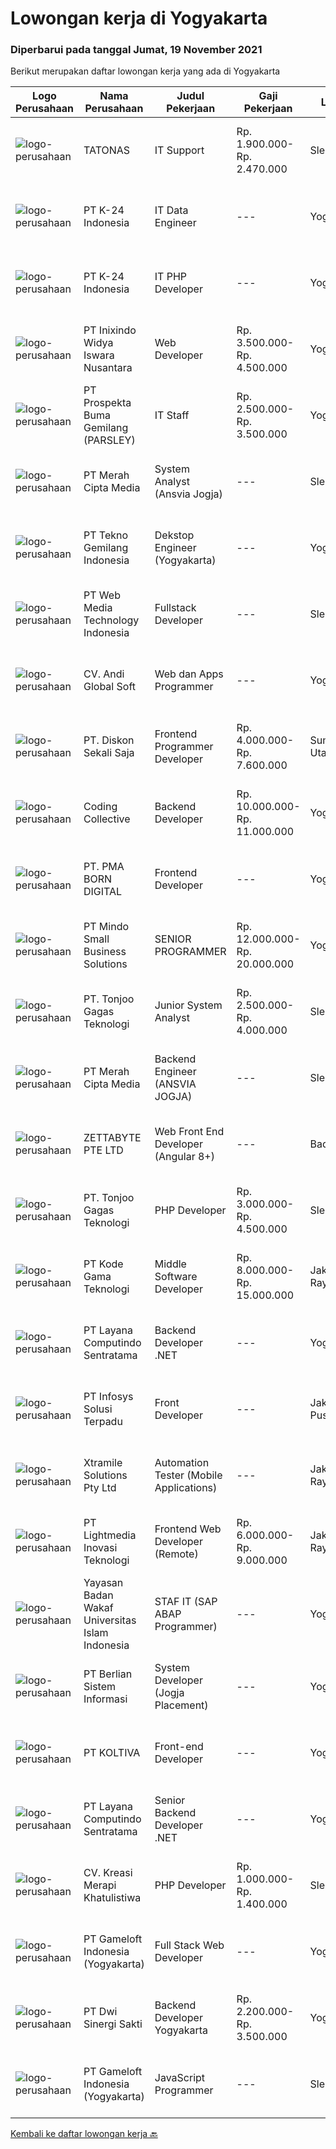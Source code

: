 
  # Lowongan kerja di Yogyakarta

  ### Diperbarui pada tanggal Jumat, 19 November 2021

  Berikut merupakan daftar lowongan kerja yang ada di Yogyakarta

  |Logo Perusahaan | Nama Perusahaan | Judul Pekerjaan | Gaji Pekerjaan | Lokasi | Deskripsi | Tanggal diunggah | Pranala |
  | -------------- | --------------- | --------------- | --------- | --------- | -------------- | ------- | ----------- |
  |![logo-perusahaan](https://image-service-cdn.seek.com.au/c11a880d3f602bfdd1266c82a04713974d447cb3/ee4dce1061f3f616224767ad58cb2fc751b8d2dc)|TATONAS|IT Support|Rp. 1.900.000-Rp. 2.470.000|Sleman|Deskripsi Pekerjaan Mengelola Jaringan, Server &amp; Peripheral Komputer Membuat dokumentasi dan laporan terkait pengelolaan serta proyek IT Melakukan...|Kamis, 18 November 2021|https://www.jobstreet.co.id/id/job/it-support-3683314?token=0~64729185-70ab-4532-9612-15f0288d2319&sectionRank=1&jobId=jobstreet-id-job-3683314|
|![logo-perusahaan](https://image-service-cdn.seek.com.au/73afeadf1749c79edcf1d1b4f6ba6dbb1684b721/ee4dce1061f3f616224767ad58cb2fc751b8d2dc)|PT K-24 Indonesia|IT Data Engineer|---|Yogyakarta|&gt; Manage ETL data pipeline from store to database&gt; Maintenance data lake insfrastructure&gt; Ensure data quality form data pipeline&gt; Research...|Kamis, 18 November 2021|https://www.jobstreet.co.id/id/job/it-data-engineer-3684095?token=0~64729185-70ab-4532-9612-15f0288d2319&sectionRank=2&jobId=jobstreet-id-job-3684095|
|![logo-perusahaan](https://image-service-cdn.seek.com.au/73afeadf1749c79edcf1d1b4f6ba6dbb1684b721/ee4dce1061f3f616224767ad58cb2fc751b8d2dc)|PT K-24 Indonesia|IT PHP Developer|---|Yogyakarta|- Design and Development System sesuai kebutuhan user- Testing pada system- Melakukan riset dan pengembangan system- Bekerja sesuai deadline project|Kamis, 18 November 2021|https://www.jobstreet.co.id/id/job/it-php-developer-3684046?token=0~64729185-70ab-4532-9612-15f0288d2319&sectionRank=3&jobId=jobstreet-id-job-3684046|
|![logo-perusahaan](https://image-service-cdn.seek.com.au/517d13e469b6266fbbf8bfe0dea8e6ee1a5d07b3/ee4dce1061f3f616224767ad58cb2fc751b8d2dc)|PT Inixindo Widya Iswara Nusantara|Web Developer|Rp. 3.500.000-Rp. 4.500.000|Yogyakarta|Mengembangkan aplikasi internal perusahaan Melakukan test integrasi sistem Mengembangkan aplikasi berbasis web  Persyaratan Minimal D3 Teknik...|Kamis, 18 November 2021|https://www.jobstreet.co.id/id/job/web-developer-3678142?token=0~64729185-70ab-4532-9612-15f0288d2319&sectionRank=4&jobId=jobstreet-id-job-3678142|
|![logo-perusahaan](https://image-service-cdn.seek.com.au/59e957ec8027467031d5c089f089025355e8903c/ee4dce1061f3f616224767ad58cb2fc751b8d2dc)|PT Prospekta Buma Gemilang (PARSLEY)|IT Staff|Rp. 2.500.000-Rp. 3.500.000|Yogyakarta|Qualification: Usia Maksimal 40 tahun Pendidikan terakhir minimal D3 Memiliki pengalaman dibidang yang sama minimal 3 tahun Bersedia Mobile di Area...|Senin, 15 November 2021|https://www.jobstreet.co.id/id/job/it-staff-3690336?token=0~64729185-70ab-4532-9612-15f0288d2319&sectionRank=5&jobId=jobstreet-id-job-3690336|
|![logo-perusahaan](https://image-service-cdn.seek.com.au/c147232e145e0b50c4b9343c2c2ad3c52173b953/ee4dce1061f3f616224767ad58cb2fc751b8d2dc)|PT Merah Cipta Media|System Analyst (Ansvia Jogja)|---|Sleman|PENEMPATAN SLEMAN, JOGJAKARTAJOB DESCRIPTIONS Divide large computer systems into partition to allow for easy management by individual engineers...|Kamis, 18 November 2021|https://www.jobstreet.co.id/id/job/system-analyst-ansvia-jogja-3677756?token=0~64729185-70ab-4532-9612-15f0288d2319&sectionRank=6&jobId=jobstreet-id-job-3677756|
|![logo-perusahaan](https://image-service-cdn.seek.com.au/791b692ef1bceca5bae4c4b296253378b6837e7c/ee4dce1061f3f616224767ad58cb2fc751b8d2dc)|PT Tekno Gemilang Indonesia|Dekstop Engineer (Yogyakarta)|---|Yogyakarta|Should demonstrate good communication and interpersonal skills Must have sound troubleshooting knowledge of Operating systems (MS-Windows 10 &amp;Mac...|Kamis, 18 November 2021|https://www.jobstreet.co.id/id/job/dekstop-engineer-yogyakarta-3694895?token=0~64729185-70ab-4532-9612-15f0288d2319&sectionRank=7&jobId=jobstreet-id-job-3694895|
|![logo-perusahaan](https://image-service-cdn.seek.com.au/fe6569d61098f35222743f282f496686f78aefd7/ee4dce1061f3f616224767ad58cb2fc751b8d2dc)|PT Web Media Technology Indonesia|Fullstack Developer|---|Sleman|We are Niagahoster, a tech company based in Yogyakarta that provides web-hosting services. To make Niagahoster web and products are packed with...|Rabu, 17 November 2021|https://www.jobstreet.co.id/id/job/fullstack-developer-3682326?token=0~64729185-70ab-4532-9612-15f0288d2319&sectionRank=8&jobId=jobstreet-id-job-3682326|
|![logo-perusahaan](https://image-service-cdn.seek.com.au/e295da51d86301d569cdb478f2247c5c2f185d54/ee4dce1061f3f616224767ad58cb2fc751b8d2dc)|CV. Andi Global Soft|Web dan Apps Programmer|---|Yogyakarta|CV Andi Global Soft merupakan software house yang berlokasi di Yogyakarta, saat ini membuka Lowongan Pekerjaan sebagai Web programmer dan Apps...|Kamis, 18 November 2021|https://www.jobstreet.co.id/id/job/web-dan-apps-programmer-3694689?token=0~64729185-70ab-4532-9612-15f0288d2319&sectionRank=9&jobId=jobstreet-id-job-3694689|
|![logo-perusahaan](https://image-service-cdn.seek.com.au/37da413d1d78b985b44db2cacac2517bee9e42db/ee4dce1061f3f616224767ad58cb2fc751b8d2dc)|PT. Diskon Sekali Saja|Frontend Programmer Developer|Rp. 4.000.000-Rp. 7.600.000|Sumatera Utara|# Paham php dan web development# Memiliki Team work effort# Kami memberikan benefit saham (esop) di perusahaan kami untuk kandidat yang tepat#...|Rabu, 17 November 2021|https://www.jobstreet.co.id/id/job/frontend-programmer-developer-3681730?token=0~64729185-70ab-4532-9612-15f0288d2319&sectionRank=10&jobId=jobstreet-id-job-3681730|
|![logo-perusahaan](https://image-service-cdn.seek.com.au/173d90a4796b9060b32d48ba09d1cc3a5bacc8b1/ee4dce1061f3f616224767ad58cb2fc751b8d2dc)|Coding Collective|Backend Developer|Rp. 10.000.000-Rp. 11.000.000|Yogyakarta|Requirements: Engineering wisdom equivalent to 2 years of experiences. Excellent English communication skills. Programming language excellence in...|Kamis, 18 November 2021|https://www.jobstreet.co.id/id/job/backend-developer-3677434?token=0~64729185-70ab-4532-9612-15f0288d2319&sectionRank=11&jobId=jobstreet-id-job-3677434|
|![logo-perusahaan](https://image-service-cdn.seek.com.au/b06d4c41949c7f6fab191a47bd15ecde816cdbde/ee4dce1061f3f616224767ad58cb2fc751b8d2dc)|PT. PMA BORN DIGITAL|Frontend Developer|---|Yogyakarta|We are looking for a frontend developer: You have expert knowledge of JavaScript, HTML/CSS and CSS preprocessors (SASS) You have experience with...|Kamis, 18 November 2021|https://www.jobstreet.co.id/id/job/frontend-developer-3684191?token=0~64729185-70ab-4532-9612-15f0288d2319&sectionRank=12&jobId=jobstreet-id-job-3684191|
|![logo-perusahaan](https://image-service-cdn.seek.com.au/a8b7414271193c78b34706ef4a735adc855d252d/ee4dce1061f3f616224767ad58cb2fc751b8d2dc)|PT Mindo Small Business Solutions|SENIOR PROGRAMMER|Rp. 12.000.000-Rp. 20.000.000|Yogyakarta|SENIOR PROGRAMMER Expertise in one of these Programming languages is a must (python, PHP or Golang). Good analytical skills and ability to follow the...|Rabu, 17 November 2021|https://www.jobstreet.co.id/id/job/senior-programmer-3693268?token=0~64729185-70ab-4532-9612-15f0288d2319&sectionRank=13&jobId=jobstreet-id-job-3693268|
|![logo-perusahaan](https://image-service-cdn.seek.com.au/a083bcf6cafe02d372853a92180973ccc0b39376/ee4dce1061f3f616224767ad58cb2fc751b8d2dc)|PT. Tonjoo Gagas Teknologi|Junior System Analyst|Rp. 2.500.000-Rp. 4.000.000|Sleman|✔ Kualifikasi: Mampu melakukan analisis kebutuhan sistem dan menuangkannya dalam bentuk dokumen functional requirement, flowchart, use case, swimlane...|Selasa, 16 November 2021|https://www.jobstreet.co.id/id/job/junior-system-analyst-3692163?token=0~64729185-70ab-4532-9612-15f0288d2319&sectionRank=14&jobId=jobstreet-id-job-3692163|
|![logo-perusahaan](https://image-service-cdn.seek.com.au/c147232e145e0b50c4b9343c2c2ad3c52173b953/ee4dce1061f3f616224767ad58cb2fc751b8d2dc)|PT Merah Cipta Media|Backend Engineer (ANSVIA JOGJA)|---|Sleman|Responsibilities Formulate program specifications and basic prototypes. Transform software designs and specifications into high functioning code in...|Rabu, 17 November 2021|https://www.jobstreet.co.id/id/job/backend-engineer-ansvia-jogja-3675880?token=0~64729185-70ab-4532-9612-15f0288d2319&sectionRank=15&jobId=jobstreet-id-job-3675880|
|![logo-perusahaan](https://image-service-cdn.seek.com.au/a9ad8fdd00d66418bb5e9ec41ddbc2318ccec822/ee4dce1061f3f616224767ad58cb2fc751b8d2dc)|ZETTABYTE PTE LTD|Web Front End Developer (Angular 8+)|---|Badung|You can visit us at https://www.zettabyte.life/ for more information.Job DescriptionWe are looking for a Front-End Web Developer who is motivated to...|Kamis, 18 November 2021|https://www.jobstreet.co.id/id/job/web-front-end-developer-angular-8-3683459?token=0~64729185-70ab-4532-9612-15f0288d2319&sectionRank=16&jobId=jobstreet-id-job-3683459|
|![logo-perusahaan](https://image-service-cdn.seek.com.au/a083bcf6cafe02d372853a92180973ccc0b39376/ee4dce1061f3f616224767ad58cb2fc751b8d2dc)|PT. Tonjoo Gagas Teknologi|PHP Developer|Rp. 3.000.000-Rp. 4.500.000|Sleman|✔ Kualifikasi: Minimal berpendidikan Diploma (D3) / Sarjana (S1), lulusan teknik informatika atau sistem informasi diutamakan Menguasai PHP minimal...|Selasa, 16 November 2021|https://www.jobstreet.co.id/id/job/php-developer-3692153?token=0~64729185-70ab-4532-9612-15f0288d2319&sectionRank=17&jobId=jobstreet-id-job-3692153|
|![logo-perusahaan](https://image-service-cdn.seek.com.au/68252c42c4168a1c8c01d2e4780afabda7581fcc/ee4dce1061f3f616224767ad58cb2fc751b8d2dc)|PT Kode Gama Teknologi|Middle Software Developer|Rp. 8.000.000-Rp. 15.000.000|Jakarta Raya|Job Description: As a web developer, your will be challenged with the task of developing web based applications using .net frameworks You will be...|Rabu, 17 November 2021|https://www.jobstreet.co.id/id/job/middle-software-developer-3681665?token=0~64729185-70ab-4532-9612-15f0288d2319&sectionRank=18&jobId=jobstreet-id-job-3681665|
|![logo-perusahaan](https://image-service-cdn.seek.com.au/613f901daeb8be2d89c655ebdc2b9758473108d8/ee4dce1061f3f616224767ad58cb2fc751b8d2dc)|PT Layana Computindo Sentratama|Backend Developer .NET|---|Yogyakarta|Education: Minimum S1 all major background (preferred in Information technology) Experience: 2-3 years of relevant experience on .Net Framework...|Kamis, 18 November 2021|https://www.jobstreet.co.id/id/job/backend-developer-net-3684406?token=0~64729185-70ab-4532-9612-15f0288d2319&sectionRank=19&jobId=jobstreet-id-job-3684406|
|![logo-perusahaan](https://image-service-cdn.seek.com.au/82d403a01c9fe504042ec15fa2581f27695b6446/ee4dce1061f3f616224767ad58cb2fc751b8d2dc)|PT Infosys Solusi Terpadu|Front Developer|---|Jakarta Pusat|Using programming languages like HTML and JavaScript to create user-friendly web pages Design mobile-based features Collaborate with back-end...|Rabu, 17 November 2021|https://www.jobstreet.co.id/id/job/front-developer-3682298?token=0~64729185-70ab-4532-9612-15f0288d2319&sectionRank=20&jobId=jobstreet-id-job-3682298|
|![logo-perusahaan](https://image-service-cdn.seek.com.au/886dbb766c5bd832cea6f1bb5b5374b094ca8917/ee4dce1061f3f616224767ad58cb2fc751b8d2dc)|Xtramile Solutions Pty Ltd|Automation Tester (Mobile Applications)|---|Jakarta Raya|Innovative job opportunity offering a high salary package, attractive bonus remuneration and full remote working arrangement. This role will help...|Kamis, 18 November 2021|https://www.jobstreet.co.id/id/job/automation-tester-mobile-applications-3683694?token=0~64729185-70ab-4532-9612-15f0288d2319&sectionRank=21&jobId=jobstreet-id-job-3683694|
|![logo-perusahaan](https://image-service-cdn.seek.com.au/ebfe0f91667a47547f62ce1bea5320e2313e817f/ee4dce1061f3f616224767ad58cb2fc751b8d2dc)|PT Lightmedia Inovasi Teknologi|Frontend Web Developer (Remote)|Rp. 6.000.000-Rp. 9.000.000|Jakarta Raya|Responsibilities:  Apply design Figma to a working and neat website.  Work with backend engineer to create a working E-commerce site that looks good...|Rabu, 17 November 2021|https://www.jobstreet.co.id/id/job/frontend-web-developer-remote-3693671?token=0~64729185-70ab-4532-9612-15f0288d2319&sectionRank=22&jobId=jobstreet-id-job-3693671|
|![logo-perusahaan](https://image-service-cdn.seek.com.au/e4c131aa49261d3d22e0c46168ce517f46fc5261/ee4dce1061f3f616224767ad58cb2fc751b8d2dc)|Yayasan Badan Wakaf Universitas Islam Indonesia|STAF IT (SAP ABAP Programmer)|---|Yogyakarta|Kualifikasi: S-1 Ilmu Komputer, Information System; Usia maksimal 30 tahun; Berpengalaman minimal 2 tahun sebagai SAP ABAP Programmer; Menguasai...|Minggu, 14 November 2021|https://www.jobstreet.co.id/id/job/staf-it-sap-abap-programmer-3680604?token=0~64729185-70ab-4532-9612-15f0288d2319&sectionRank=23&jobId=jobstreet-id-job-3680604|
|![logo-perusahaan](https://image-service-cdn.seek.com.au/ccc0df9110fd5f01c647c290b339361a3aae7efb/ee4dce1061f3f616224767ad58cb2fc751b8d2dc)|PT Berlian Sistem Informasi|System Developer (Jogja Placement)|---|Yogyakarta|MINIMUM QUALIFICATION At least 2 years experiences in software development using Microsoft Technology (.Net, C#, VB6, Ms SQL, etc) Able to write SQL...|Rabu, 17 November 2021|https://www.jobstreet.co.id/id/job/system-developer-jogja-placement-3682708?token=0~64729185-70ab-4532-9612-15f0288d2319&sectionRank=24&jobId=jobstreet-id-job-3682708|
|![logo-perusahaan](https://image-service-cdn.seek.com.au/c722a803b1d921d6d97b57b4df8a14b7a3bb09c5/ee4dce1061f3f616224767ad58cb2fc751b8d2dc)|PT KOLTIVA|Front-end Developer|---|Yogyakarta|Software engineering takes the central roles for building Koltiva products and systems. You will be responsible for designing, building, improving, or...|Rabu, 17 November 2021|https://www.jobstreet.co.id/id/job/front-end-developer-3692816?token=0~64729185-70ab-4532-9612-15f0288d2319&sectionRank=25&jobId=jobstreet-id-job-3692816|
|![logo-perusahaan](https://image-service-cdn.seek.com.au/613f901daeb8be2d89c655ebdc2b9758473108d8/ee4dce1061f3f616224767ad58cb2fc751b8d2dc)|PT Layana Computindo Sentratama|Senior Backend Developer .NET|---|Yogyakarta|Education: Minimum S1 all major background (preferred in Information technology) 5+ years of hands-on experience designing and developing micro...|Kamis, 18 November 2021|https://www.jobstreet.co.id/id/job/senior-backend-developer-net-3684321?token=0~64729185-70ab-4532-9612-15f0288d2319&sectionRank=26&jobId=jobstreet-id-job-3684321|
|![logo-perusahaan](https://image-service-cdn.seek.com.au/759546cfe01d92bf086876b0f761e89adf7cfd11/ee4dce1061f3f616224767ad58cb2fc751b8d2dc)|CV. Kreasi Merapi Khatulistiwa|PHP Developer|Rp. 1.000.000-Rp. 1.400.000|Sleman|Dibutuhkan Porgrammer PHPMenerima baik yang sedang kuliah maupun yang baru lulus sma/s1bekerja sebagai asisten programming.Mengenali programming dasar...|Kamis, 18 November 2021|https://www.jobstreet.co.id/id/job/php-developer-3693863?token=0~64729185-70ab-4532-9612-15f0288d2319&sectionRank=27&jobId=jobstreet-id-job-3693863|
|![logo-perusahaan](https://image-service-cdn.seek.com.au/e71d517696b76186b066fae7807098ca294c66fd/ee4dce1061f3f616224767ad58cb2fc751b8d2dc)|PT Gameloft Indonesia (Yogyakarta)|Full Stack Web Developer|---|Yogyakarta|Job DescriptionResponsibilities:  Work with the team members to translate existing requirements into reporting tools and services according to the...|Selasa, 16 November 2021|https://www.jobstreet.co.id/id/job/full-stack-web-developer-3674912?token=0~64729185-70ab-4532-9612-15f0288d2319&sectionRank=28&jobId=jobstreet-id-job-3674912|
|![logo-perusahaan](https://image-service-cdn.seek.com.au/48000a23e55f7d8a883b7e14be8ca2b0c0fb04de/ee4dce1061f3f616224767ad58cb2fc751b8d2dc)|PT Dwi Sinergi Sakti|Backend Developer Yogyakarta|Rp. 2.200.000-Rp. 3.500.000|Yogyakarta|Saat ini kita sedang membangun aplikasi berbasis web dan kita membutuhkan seseorang untuk membantu kita melakukan : Membangun dan maintainance Backend...|Selasa, 16 November 2021|https://www.jobstreet.co.id/id/job/backend-developer-yogyakarta-3675378?token=0~64729185-70ab-4532-9612-15f0288d2319&sectionRank=29&jobId=jobstreet-id-job-3675378|
|![logo-perusahaan](https://image-service-cdn.seek.com.au/0daa4958d250bc94afa505066b2907db3257e6fc/ee4dce1061f3f616224767ad58cb2fc751b8d2dc)|PT Gameloft Indonesia (Yogyakarta)|JavaScript Programmer|---|Sleman|Under the supervision of APAC Lead and Programmer Division Lead, the JavaScript Programmer is expected to do research, propose solutions, implement...|Selasa, 16 November 2021|https://www.jobstreet.co.id/id/job/javascript-programmer-3674964?token=0~64729185-70ab-4532-9612-15f0288d2319&sectionRank=30&jobId=jobstreet-id-job-3674964|


  [Kembali ke daftar lowongan kerja 🔙](../README.md#daftar-lowongan-kerja)
  
